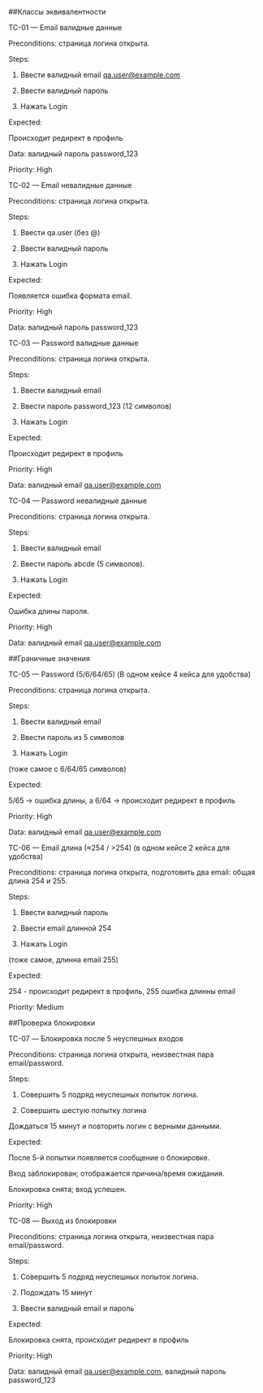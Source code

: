 ##Классы эквивалентности

TC-01 — Email валидные данные

Preconditions: страница логина открыта.

Steps:

1) Ввести валидный email qa.user@example.com

2) Ввести валидный пароль 

3) Нажать Login

Expected:

Происходит редирект в профиль

Data: валидный пароль password_123

Priority: High



TC-02 — Email невалидные данные

Preconditions: страница логина открыта.

Steps:

1) Ввести qa.user (без @) 

2) Ввести валидный пароль

3) Нажать Login

Expected:

Появляется ошибка формата email.

Priority: High

Data: валидный пароль password_123



TC-03 — Password валидные данные

Preconditions: страница логина открыта.

Steps:

1) Ввести валидный email

2) Ввести пароль password_123 (12 символов)

3) Нажать Login

Expected:

Происходит редирект в профиль

Priority: High

Data: валидный email qa.user@example.com



TC-04 — Password невалидные данные

Preconditions: страница логина открыта.

Steps:

1) Ввести валидный email 

2) Ввести пароль abcde (5 символов).

3) Нажать Login 

Expected:

Ошибка длины пароля.

Priority: High

Data: валидный email qa.user@example.com



##Граничные значения

TC-05 — Password (5/6/64/65) (В одном кейсе 4 кейса для удобства)

Preconditions: страница логина открыта.

Steps: 

1) Ввести валидный email  

2) Ввести пароль из 5 символов 

3) Нажать Login 

(тоже самое с 6/64/65 символов)

Expected: 

5/65 → ошибка длины, а 6/64 → происходит редирект в профиль

Priority: High

Data: валидный email qa.user@example.com



TC-06 — Email длина (≈254 / >254) (в одном кейсе 2 кейса для удобства)

Preconditions: страница логина открыта, подготовить два email: общая длина 254 и 255.

Steps: 

1) Ввести валидный пароль

2) Ввести email длинной 254

3) Нажать Login

(тоже самое, длинна email 255)

Expected: 

254 - происходит редирект в профиль, 255 ошибка длинны email

Priority: Medium



##Проверка блокировки

TC-07 — Блокировка после 5 неуспешных входов

Preconditions: страница логина открыта, неизвестная пара email/password.

Steps:

1) Совершить 5 подряд неуспешных попыток логина.

2) Совершить шестую попытку логина


Дождаться 15 минут и повторить логин с верными данными.

Expected:

После 5-й попытки появляется сообщение о блокировке.

Вход заблокирован; отображается причина/время ожидания.

Блокировка снята; вход успешен.

Priority: High



TC-08 — Выход из блокировки

Preconditions: страница логина открыта, неизвестная пара email/password.

Steps:

1) Совершить 5 подряд неуспешных попыток логина.

2) Подождать 15 минут 

3) Ввести валидный email и пароль

Expected:

Блокировка снята, происходит редирект в профиль

Priority: High

Data: валидный email qa.user@example.com, валидный пароль password_123

